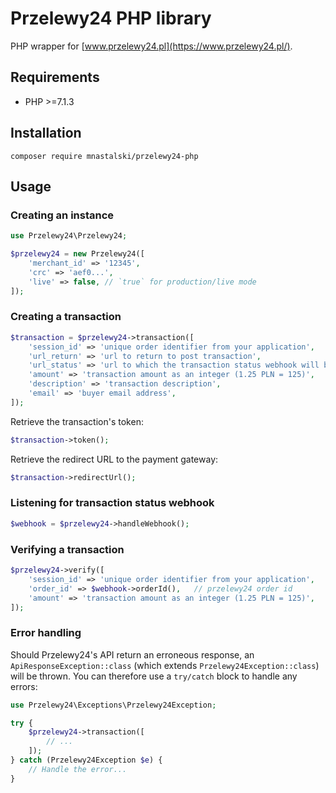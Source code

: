 # Przelewy24 PHP library

PHP wrapper for [www.przelewy24.pl](https://www.przelewy24.pl/).

## Requirements

- PHP >=7.1.3

## Installation

```shell
composer require mnastalski/przelewy24-php
```

## Usage

### Creating an instance

```php
use Przelewy24\Przelewy24;

$przelewy24 = new Przelewy24([
    'merchant_id' => '12345',
    'crc' => 'aef0...',
    'live' => false, // `true` for production/live mode
]);
```

### Creating a transaction

```php
$transaction = $przelewy24->transaction([
    'session_id' => 'unique order identifier from your application',
    'url_return' => 'url to return to post transaction',
    'url_status' => 'url to which the transaction status webhook will be sent',
    'amount' => 'transaction amount as an integer (1.25 PLN = 125)',
    'description' => 'transaction description',
    'email' => 'buyer email address',
]);
```

Retrieve the transaction's token:

```php
$transaction->token();
```

Retrieve the redirect URL to the payment gateway:

```php
$transaction->redirectUrl();
```

### Listening for transaction status webhook

```php
$webhook = $przelewy24->handleWebhook();
```

### Verifying a transaction

```php
$przelewy24->verify([
    'session_id' => 'unique order identifier from your application',
    'order_id' => $webhook->orderId(),   // przelewy24 order id
    'amount' => 'transaction amount as an integer (1.25 PLN = 125)',
]);
```

### Error handling

Should Przelewy24's API return an erroneous response, an `ApiResponseException::class` (which extends `Przelewy24Exception::class`) will be thrown. You can therefore use a `try/catch` block to handle any errors:

```php
use Przelewy24\Exceptions\Przelewy24Exception;

try {
    $przelewy24->transaction([
        // ...
    ]);
} catch (Przelewy24Exception $e) {
    // Handle the error...
}
```
